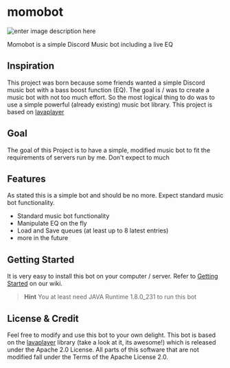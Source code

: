 # momobot  
  
![enter image description here](http://cdn.bjm.hesteig.com/momobanner.png)  
  
Momobot is a simple Discord Music bot including a live EQ  
  
## Inspiration  
This project was born because some friends wanted a simple Discord music bot with a bass boost function (EQ). The goal is / was to create a music bot with not too much effort. So the most logical thing to do was to use a simple powerful (already existing) music bot library. This project is based on [lavaplayer](https://github.com/sedmelluq/lavaplayer)  
  
## Goal  
The goal of this Project is to have a simple, modified music bot to fit the requirements of servers run by me. Don't expect to much  
  
## Features  
As stated this is a simple bot and should be no more. Expect standard music bot functionality.   
  
- Standard music bot functionality   
- Manipulate EQ on the fly  
- Load and Save queues (at least up to 8 latest entries)  
- more in the future  

## Getting Started
It is very easy to install this bot on your computer / server.
Refer to [Getting Started](https://github.com/bjm021/momobot/wiki/Getting-started) on our wiki.
> **Hint** You at least need JAVA Runtime 1.8.0_231 to run this bot
  
  
## License & Credit  
Feel free to modify and use this bot to your own delight. This bot is based on the [lavaplayer](https://github.com/sedmelluq/lavaplayer) library (take a look at it, its awesome!) which is released under the Apache 2.0 License. All parts of this software that are not modified fall under the Terms of the Apache License 2.0.
